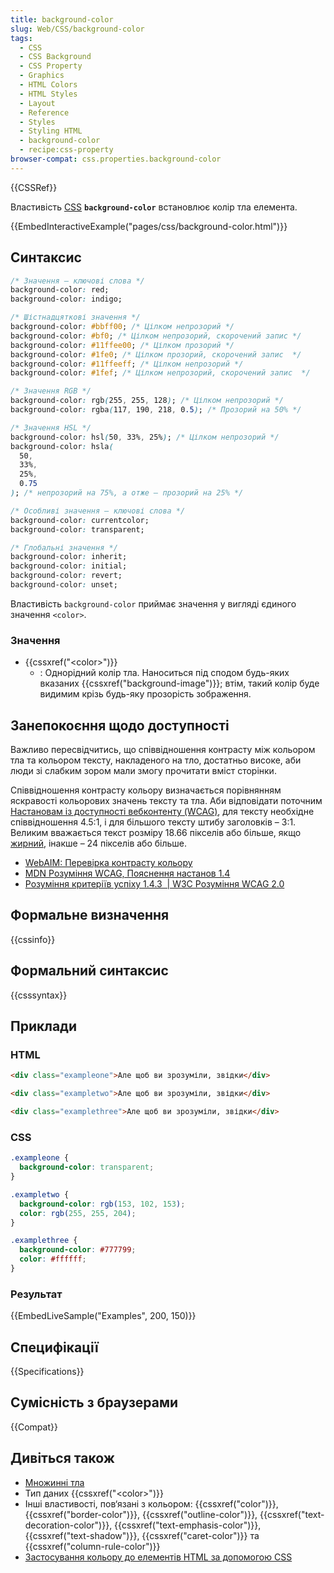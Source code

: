 ```yaml
---
title: background-color
slug: Web/CSS/background-color
tags:
  - CSS
  - CSS Background
  - CSS Property
  - Graphics
  - HTML Colors
  - HTML Styles
  - Layout
  - Reference
  - Styles
  - Styling HTML
  - background-color
  - recipe:css-property
browser-compat: css.properties.background-color
---
```


{{CSSRef}}

Властивість [CSS](/uk/docs/Web/CSS) **`background-color`** встановлює колір тла елемента.

{{EmbedInteractiveExample("pages/css/background-color.html")}}

## Синтаксис

```css
/* Значення – ключові слова */
background-color: red;
background-color: indigo;

/* Шістнадцяткові значення */
background-color: #bbff00; /* Цілком непрозорий */
background-color: #bf0; /* Цілком непрозорий, скорочений запис */
background-color: #11ffee00; /* Цілком прозорий */
background-color: #1fe0; /* Цілком прозорий, скорочений запис  */
background-color: #11ffeeff; /* Цілком непрозорий */
background-color: #1fef; /* Цілком непрозорий, скорочений запис  */

/* Значення RGB */
background-color: rgb(255, 255, 128); /* Цілком непрозорий */
background-color: rgba(117, 190, 218, 0.5); /* Прозорий на 50% */

/* Значення HSL */
background-color: hsl(50, 33%, 25%); /* Цілком непрозорий */
background-color: hsla(
  50,
  33%,
  25%,
  0.75
); /* непрозорий на 75%, а отже – прозорий на 25% */

/* Особливі значення – ключові слова */
background-color: currentcolor;
background-color: transparent;

/* Глобальні значення */
background-color: inherit;
background-color: initial;
background-color: revert;
background-color: unset;
```

Властивість `background-color` приймає значення у вигляді єдиного значення `<color>`.

### Значення

- {{cssxref("&lt;color&gt;")}}
  - : Однорідний колір тла. Наноситься під сподом будь-яких вказаних {{cssxref("background-image")}}; втім, такий колір буде видимим крізь будь-яку прозорість зображення.

## Занепокоєння щодо доступності

Важливо пересвідчитись, що співвідношення контрасту між кольором тла та кольором тексту, накладеного на тло, достатньо високе, аби люди зі слабким зором мали змогу прочитати вміст сторінки.

Співвідношення контрасту кольору визначається порівнянням яскравості кольорових значень тексту та тла. Аби відповідати поточним [Настановам із доступності вебконтенту (WCAG)](https://www.w3.org/WAI/intro/wcag), для тексту необхідне співвідношення 4.5:1, і для більшого тексту штибу заголовків – 3:1. Великим вважається текст розміру 18.66 пікселів або більше, якщо [жирний](/uk/docs/Web/CSS/font-weight), інакше – 24 пікселів або більше.

- [WebAIM: Перевірка контрасту кольору](https://webaim.org/resources/contrastchecker/)
- [MDN Розуміння WCAG, Пояснення настанов 1.4](/uk/docs/Web/Accessibility/Understanding_WCAG/Perceivable#guideline_1.4_make_it_easier_for_users_to_see_and_hear_content_including_separating_foreground_from_background)
- [Розуміння критеріїв успіху 1.4.3  | W3C Розуміння WCAG 2.0](https://www.w3.org/TR/UNDERSTANDING-WCAG20/visual-audio-contrast-contrast.html)

## Формальне визначення

{{cssinfo}}

## Формальний синтаксис

{{csssyntax}}

## Приклади

### HTML

```html
<div class="exampleone">Але щоб ви зрозуміли, звідки</div>

<div class="exampletwo">Але щоб ви зрозуміли, звідки</div>

<div class="examplethree">Але щоб ви зрозуміли, звідки</div>
```

### CSS

```css
.exampleone {
  background-color: transparent;
}

.exampletwo {
  background-color: rgb(153, 102, 153);
  color: rgb(255, 255, 204);
}

.examplethree {
  background-color: #777799;
  color: #ffffff;
}
```

### Результат

{{EmbedLiveSample("Examples", 200, 150)}}

## Специфікації

{{Specifications}}

## Сумісність з браузерами

{{Compat}}

## Дивіться також

- [Множинні тла](/uk/docs/Web/CSS/CSS_Backgrounds_and_Borders/Using_multiple_backgrounds)
- Тип даних {{cssxref("&lt;color&gt;")}}
- Інші властивості, пов‘язані з кольором: {{cssxref("color")}}, {{cssxref("border-color")}}, {{cssxref("outline-color")}}, {{cssxref("text-decoration-color")}}, {{cssxref("text-emphasis-color")}}, {{cssxref("text-shadow")}}, {{cssxref("caret-color")}} та {{cssxref("column-rule-color")}}
- [Застосування кольору до елементів HTML за допомогою CSS](/uk/docs/Web/HTML/Applying_color)
